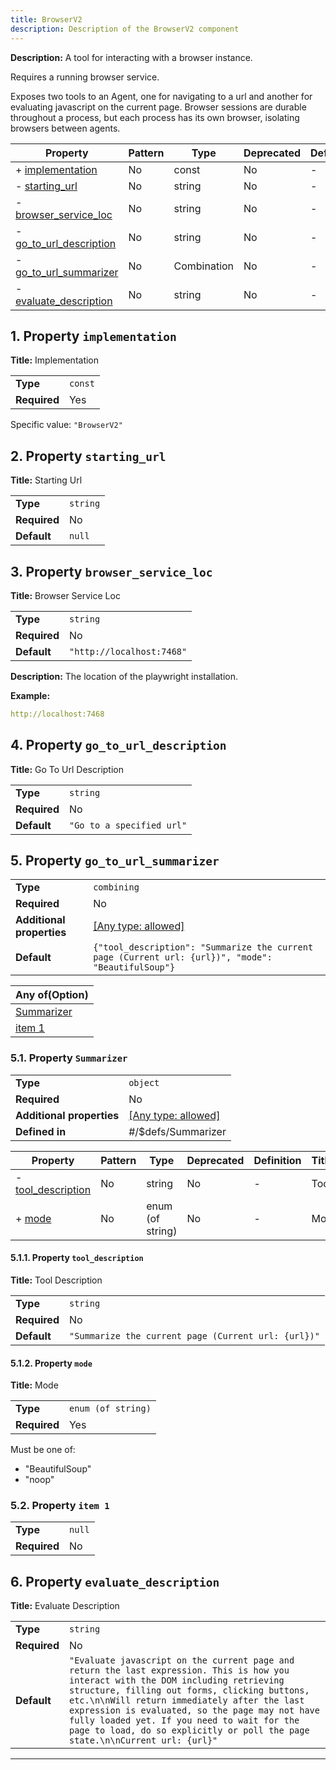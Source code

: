 ```yaml
---
title: BrowserV2
description: Description of the BrowserV2 component
---
```


**Description:** A tool for interacting with a browser instance.

Requires a running browser service.

Exposes two tools to an Agent, one for navigating to a url and another for evaluating javascript on the current page.
Browser sessions are durable throughout a process, but each process has its own browser, isolating browsers between agents.

| Property                                           | Pattern | Type        | Deprecated | Definition | Title/Description     |
| -------------------------------------------------- | ------- | ----------- | ---------- | ---------- | --------------------- |
| + [implementation](#implementation )               | No      | const       | No         | -          | Implementation        |
| - [starting_url](#starting_url )                   | No      | string      | No         | -          | Starting Url          |
| - [browser_service_loc](#browser_service_loc )     | No      | string      | No         | -          | Browser Service Loc   |
| - [go_to_url_description](#go_to_url_description ) | No      | string      | No         | -          | Go To Url Description |
| - [go_to_url_summarizer](#go_to_url_summarizer )   | No      | Combination | No         | -          | -                     |
| - [evaluate_description](#evaluate_description )   | No      | string      | No         | -          | Evaluate Description  |

## <a name="implementation"></a>1. Property `implementation`

**Title:** Implementation

|              |         |
| ------------ | ------- |
| **Type**     | `const` |
| **Required** | Yes     |

Specific value: `"BrowserV2"`

## <a name="starting_url"></a>2. Property `starting_url`

**Title:** Starting Url

|              |          |
| ------------ | -------- |
| **Type**     | `string` |
| **Required** | No       |
| **Default**  | `null`   |

## <a name="browser_service_loc"></a>3. Property `browser_service_loc`

**Title:** Browser Service Loc

|              |                           |
| ------------ | ------------------------- |
| **Type**     | `string`                  |
| **Required** | No                        |
| **Default**  | `"http://localhost:7468"` |

**Description:** The location of the playwright installation.

**Example:** 

```yaml
http://localhost:7468
```

## <a name="go_to_url_description"></a>4. Property `go_to_url_description`

**Title:** Go To Url Description

|              |                           |
| ------------ | ------------------------- |
| **Type**     | `string`                  |
| **Required** | No                        |
| **Default**  | `"Go to a specified url"` |

## <a name="go_to_url_summarizer"></a>5. Property `go_to_url_summarizer`

|                           |                                                                                                    |
| ------------------------- | -------------------------------------------------------------------------------------------------- |
| **Type**                  | `combining`                                                                                        |
| **Required**              | No                                                                                                 |
| **Additional properties** | [[Any type: allowed]](# "Additional Properties of any type are allowed.")                          |
| **Default**               | `{"tool_description": "Summarize the current page (Current url: {url})", "mode": "BeautifulSoup"}` |

| Any of(Option)                               |
| -------------------------------------------- |
| [Summarizer](#go_to_url_summarizer_anyOf_i0) |
| [item 1](#go_to_url_summarizer_anyOf_i1)     |

### <a name="go_to_url_summarizer_anyOf_i0"></a>5.1. Property `Summarizer`

|                           |                                                                           |
| ------------------------- | ------------------------------------------------------------------------- |
| **Type**                  | `object`                                                                  |
| **Required**              | No                                                                        |
| **Additional properties** | [[Any type: allowed]](# "Additional Properties of any type are allowed.") |
| **Defined in**            | #/$defs/Summarizer                                                        |

| Property                                                               | Pattern | Type             | Deprecated | Definition | Title/Description |
| ---------------------------------------------------------------------- | ------- | ---------------- | ---------- | ---------- | ----------------- |
| - [tool_description](#go_to_url_summarizer_anyOf_i0_tool_description ) | No      | string           | No         | -          | Tool Description  |
| + [mode](#go_to_url_summarizer_anyOf_i0_mode )                         | No      | enum (of string) | No         | -          | Mode              |

#### <a name="go_to_url_summarizer_anyOf_i0_tool_description"></a>5.1.1. Property `tool_description`

**Title:** Tool Description

|              |                                                     |
| ------------ | --------------------------------------------------- |
| **Type**     | `string`                                            |
| **Required** | No                                                  |
| **Default**  | `"Summarize the current page (Current url: {url})"` |

#### <a name="go_to_url_summarizer_anyOf_i0_mode"></a>5.1.2. Property `mode`

**Title:** Mode

|              |                    |
| ------------ | ------------------ |
| **Type**     | `enum (of string)` |
| **Required** | Yes                |

Must be one of:
* "BeautifulSoup"
* "noop"

### <a name="go_to_url_summarizer_anyOf_i1"></a>5.2. Property `item 1`

|              |        |
| ------------ | ------ |
| **Type**     | `null` |
| **Required** | No     |

## <a name="evaluate_description"></a>6. Property `evaluate_description`

**Title:** Evaluate Description

|              |                                                                                                                                                                                                                                                                                                                                                                                                                    |
| ------------ | ------------------------------------------------------------------------------------------------------------------------------------------------------------------------------------------------------------------------------------------------------------------------------------------------------------------------------------------------------------------------------------------------------------------ |
| **Type**     | `string`                                                                                                                                                                                                                                                                                                                                                                                                           |
| **Required** | No                                                                                                                                                                                                                                                                                                                                                                                                                 |
| **Default**  | `"Evaluate javascript on the current page and return the last expression. This is how you interact with the DOM including retrieving structure, filling out forms, clicking buttons, etc.\n\nWill return immediately after the last expression is evaluated, so the page may not have fully loaded yet. If you need to wait for the page to load, do so explicitly or poll the page state.\n\nCurrent url: {url}"` |

----------------------------------------------------------------------------------------------------------------------------
